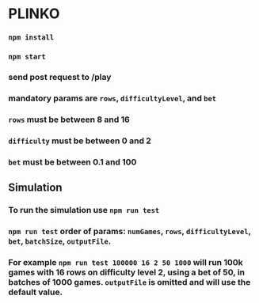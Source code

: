 # PLINKO

### `npm install`

### `npm start`

### send post request to /play

### mandatory params are `rows`, `difficultyLevel`, and `bet`

### `rows` must be between 8 and 16

### `difficulty` must be between 0 and 2

### `bet` must be between 0.1 and 100

## Simulation

### To run the simulation use `npm run test`

### `npm run test` order of params: `numGames`, `rows`, `difficultyLevel`, `bet`, `batchSize`, `outputFile`.

### For example `npm run test 100000 16 2 50 1000` will run 100k games with 16 rows on difficulty level 2, using a bet of 50, in batches of 1000 games. `outputFile` is omitted and will use the default value.
